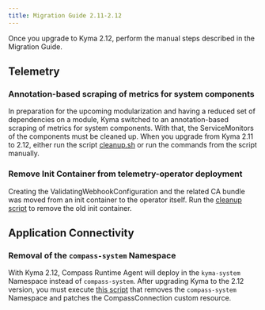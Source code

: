 ```yaml
---
title: Migration Guide 2.11-2.12
---
```


Once you upgrade to Kyma 2.12, perform the manual steps described in the Migration Guide.

## Telemetry

### Annotation-based scraping of metrics for system components

In preparation for the upcoming modularization and having a reduced set of dependencies on a module, Kyma switched to an annotation-based scraping of metrics for system components. With that, the ServiceMonitors of the components must be cleaned up. When you upgrade from Kyma 2.11 to 2.12, either run the script [cleanup.sh](https://github.com/kyma-project/kyma/blob/main/docs/assets/2.11-2.12-cleanup-servicemonitors.sh) or run the commands from the script manually.

### Remove Init Container from telemetry-operator deployment

Creating the ValidatingWebhookConfiguration and the related CA bundle was moved from an init container to the operator itself. Run the [cleanup script](https://github.com/kyma-project/kyma/blob/main/docs/assets/2.11-2.12-cleanup-init-container.sh) to remove the old init container.

## Application Connectivity

### Removal of the `compass-system` Namespace

With Kyma 2.12, Compass Runtime Agent will deploy in the `kyma-system` Namespace instead of `compass-system`. After upgrading Kyma to the 2.12 version, you must execute [this script](https://github.com/kyma-project/kyma/blob/main/docs/assets/2.11-2.12-delete-compass-system-namespace.sh) that removes the `compass-system` Namespace and patches the CompassConnection custom resource.
